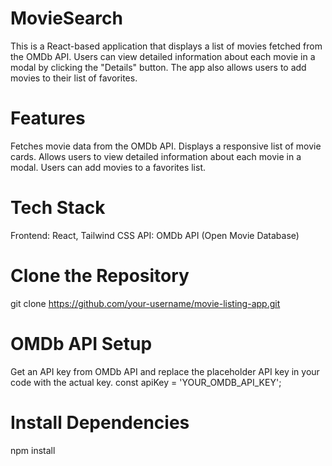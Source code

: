 # MovieSearch
This is a React-based application that displays a list of movies fetched from the OMDb API. Users can view detailed information about each movie in a modal by clicking the "Details" button. The app also allows users to add movies to their list of favorites.

# Features
Fetches movie data from the OMDb API.
Displays a responsive list of movie cards.
Allows users to view detailed information about each movie in a modal.
Users can add movies to a favorites list.

# Tech Stack
 Frontend: React, Tailwind CSS
 API: OMDb API (Open Movie Database)

# Clone the Repository
git clone https://github.com/your-username/movie-listing-app.git

#  OMDb API Setup
Get an API key from OMDb API and replace the placeholder API key in your code with the actual key.
const apiKey = 'YOUR_OMDB_API_KEY';

# Install Dependencies
npm install

